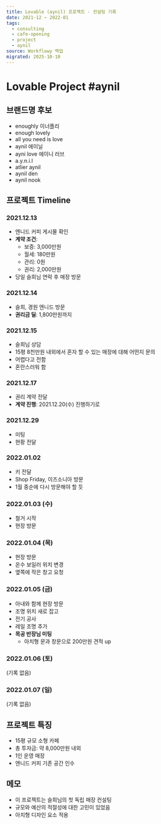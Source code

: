 ```yaml
---
title: Lovable (aynil) 프로젝트 - 컨설팅 기록
date: 2021-12 ~ 2022-01
tags:
  - consulting
  - cafe-opening
  - project
  - aynil
source: Workflowy 백업
migrated: 2025-10-10
---
```


# Lovable Project #aynil

## 브랜드명 후보
- enoughly 이너플리
- enough lovely
- all you need is love
- aynil 에이닐
- ayni love 에이니 러브
- a.y.n.i.l
- atlier aynil
- aynil den
- aynil nook

## 프로젝트 Timeline

### 2021.12.13
- 엔니드 커피 게시물 확인
- **계약 조건**:
  - 보증: 3,000만원
  - 월세: 180만원
  - 관리: 0원
  - 권리: 2,000만원
- 당일 슬희님 연락 후 매장 방문

### 2021.12.14
- 슬희, 경원 엔니드 방문
- **권리금 딜**: 1,800만원까지

### 2021.12.15
- 슬희님 상담
- 15평 8천만원 내외에서 혼자 할 수 있는 매장에 대해 어떤지 문의
- 어렵다고 전함
- 혼란스러워 함

### 2021.12.17
- 권리 계약 전달
- **계약 진행**: 2021.12.20(수) 진행하기로

### 2021.12.29
- 미팅
- 현황 전달

### 2022.01.02
- 키 전달
- Shop Friday, 이즈소니아 방문
- 1월 중순에 다시 방문해야 할 듯

### 2022.01.03 (수)
- 철거 시작
- 현장 방문

### 2022.01.04 (목)
- 현장 방문
- 온수 보일러 위치 변경
- 옆쪽에 작은 창고 요청

### 2022.01.05 (금)
- 아내와 함께 현장 방문
- 조명 위치 새로 잡고
- 전기 공사
- 레일 조명 추가
- **목공 반장님 미팅**
  - 아치형 문과 창문으로 200만원 견적 up

### 2022.01.06 (토)
(기록 없음)

### 2022.01.07 (일)
(기록 없음)

## 프로젝트 특징
- 15평 규모 소형 카페
- 총 투자금: 약 8,000만원 내외
- 1인 운영 매장
- 엔니드 커피 기존 공간 인수

## 메모
- 이 프로젝트는 슬희님의 첫 독립 매장 컨설팅
- 규모와 예산의 적절성에 대한 고민이 있었음
- 아치형 디자인 요소 적용
